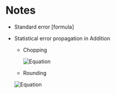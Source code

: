 # Notes

- Standard error [formula]
- Statistical error propagation in Addition
  - Chopping
    
    ![Equation](https://quicklatex.com/cache3/de/ql_08d5fad754bc908658a2ac515e955dde_l3.png)

  -  Rounding
    
    ![Equation](https://quicklatex.com/cache3/48/ql_9c20a688b3e44100a6e049826502ba48_l3.png)
